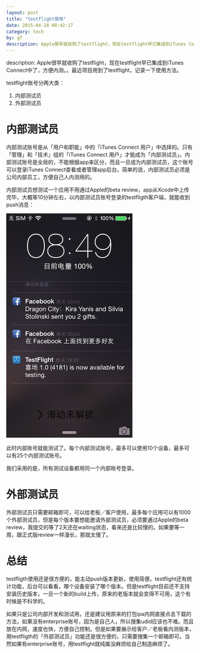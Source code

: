 ```yaml
---
layout: post
title: "testflight使用"
date: 2015-04-28 08:42:17
category: tech
by: gf
description: Apple很早就收购了testflight，现在testflight早已集成到iTunes Connect中了，方便内测。
---
```

description: Apple很早就收购了testflight，现在testflight早已集成到iTunes Connect中了，方便内测。。最近项目用到了testflight，记录一下使用方法。

testflight账号分两大类：

1. 内部测试员 
2. 外部测试员

#  内部测试员 

内部测试账号是从「用户和职能」中的「iTunes Connect 用户」中选择的。只有「管理」和「技术」组的「iTunes Connect 用户」才能成为「内部测试员」。内部测试账号是全局的，不能根据app来区分，而且一旦成为内部测试员，这个账号可以登录iTunes Connect查看或者管理app后台。简单的说，内部测试员必须是公司内部员工，方便自己人内测用的。

内部测试员想测试一个应用不用通过Apple的beta review，app从Xcode中上传完毕，大概等10分钟左右，以内部测试员账号登录的testfligth客户端，就能收到push消息：

![testflight 收到push消息](/images/tf-push.png)

此时内部账号就能测试了。每个内部测试账号，最多可以使用10个设备，最多可以有25个内部测试账号。

我们采用的是，所有测试设备都用同一个内部账号登录。

#  外部测试员

外部测试员只需要邮箱即可，可以给老板／客户使用，最多每个应用可以有1000个外部测试员，但是每个版本要想能邀请外部测试员，必须要通过Apple的beta review，我提交的等了2天还在waiting状态，看来还是比较慢的。如果要等一周，跟正式版review一样漫长，那就太慢了。

#  总结

testfligth使用还是很方便的，能主动push版本更新，使用简便。testflight还有统计功能，后台可以看看，哪个设备安装了哪个版本。但是testflight目前还不支持安装历史版本，一旦一个新的build上传，原来的老版本就会变得不可用，这个有时候是不科学的。

如果只是公司内部开发和测试用，还是建议用原来的打包ipa内网直接点击下载的方法，如果没有enterprise账号，因为是自己人，所以搜集udid应该也不难。而且放在内网，速度也快，方便自己控制。但是如果要展示给客户／老板看内测版本，用testfligth的「外部测试员」功能还是很方便的，只需要搜集一个邮箱即可。当然如果有enterprise账号，用testflight就纯属没麻烦给自己制造麻烦了。

